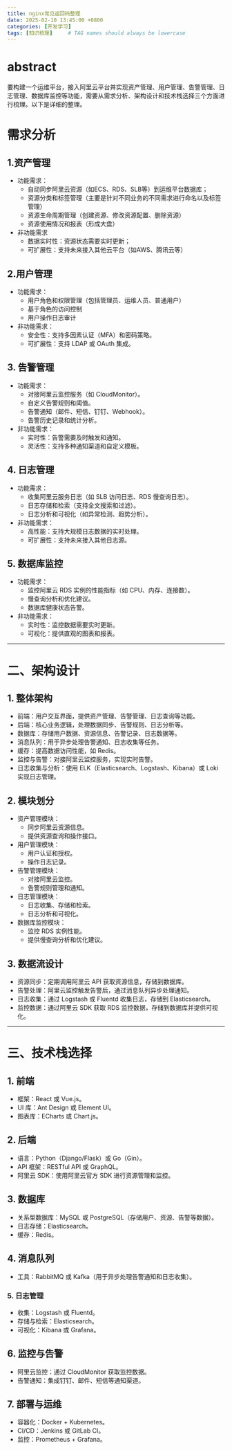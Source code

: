 ```yaml
---
title: nginx常见返回码整理
date: 2025-02-10 13:45:00 +0800
categories: [开发学习]
tags: [知识梳理]     # TAG names should always be lowercase
---
```

# abstract
要构建一个运维平台，接入阿里云平台并实现资产管理、用户管理、告警管理、日志管理、数据库监控等功能，需要从需求分析、架构设计和技术栈选择三个方面进行梳理。以下是详细的整理。

# 需求分析
## 1.资产管理
- 功能需求：
    - 自动同步阿里云资源（如ECS、RDS、SLB等）到运维平台数据库；
    - 资源分类和标签管理（主要是针对不同业务的不同需求进行命名以及标签管理）
    - 资源生命周期管理（创建资源、修改资源配置、删除资源）
    - 资源使用情况和报表（形成大盘）
- 非功能需求
    - 数据实时性：资源状态需要实时更新；
    - 可扩展性：支持未来接入其他云平台（如AWS、腾讯云等）
## 2.用户管理
- 功能需求：
    - 用户角色和权限管理（包括管理员、运维人员、普通用户）
    - 基于角色的访问控制
    - 用户操作日志审计
- 非功能需求：
    - 安全性：支持多因素认证（MFA）和密码策略。
    - 可扩展性：支持 LDAP 或 OAuth 集成。

## 3. 告警管理

- 功能需求：
    - 对接阿里云监控服务（如 CloudMonitor）。
    - 自定义告警规则和阈值。
    - 告警通知（邮件、短信、钉钉、Webhook）。
    - 告警历史记录和统计分析。
- 非功能需求：
    - 实时性：告警需要及时触发和通知。
    - 灵活性：支持多种通知渠道和自定义模板。

## 4. 日志管理

- 功能需求：
    - 收集阿里云服务日志（如 SLB 访问日志、RDS 慢查询日志）。
    - 日志存储和检索（支持全文搜索和过滤）。
    - 日志分析和可视化（如异常检测、趋势分析）。
- 非功能需求：
    - 高性能：支持大规模日志数据的实时处理。
    - 可扩展性：支持未来接入其他日志源。

## 5. 数据库监控

- 功能需求：
    - 监控阿里云 RDS 实例的性能指标（如 CPU、内存、连接数）。
    - 慢查询分析和优化建议。
    - 数据库健康状态告警。
- 非功能需求：
    - 实时性：监控数据需要实时更新。
    - 可视化：提供直观的图表和报表。

---

# 二、架构设计

## 1. 整体架构

- 前端：用户交互界面，提供资产管理、告警管理、日志查询等功能。
- 后端：核心业务逻辑，处理数据同步、告警规则、日志分析等。
- 数据库：存储用户数据、资源信息、告警记录、日志数据等。
- 消息队列：用于异步处理告警通知、日志收集等任务。
- 缓存：提高数据访问性能，如 Redis。
- 监控与告警：对接阿里云监控服务，实现实时告警。
- 日志收集与分析：使用 ELK（Elasticsearch、Logstash、Kibana）或 Loki 实现日志管理。

## 2. 模块划分

- 资产管理模块：
    - 同步阿里云资源信息。
    - 提供资源查询和操作接口。
- 用户管理模块：
    - 用户认证和授权。
    - 操作日志记录。
- 告警管理模块：
    - 对接阿里云监控。
    - 告警规则管理和通知。
- 日志管理模块：
    - 日志收集、存储和检索。
    - 日志分析和可视化。
- 数据库监控模块：
    - 监控 RDS 实例性能。
    - 提供慢查询分析和优化建议。

## 3. 数据流设计

- 资源同步：定期调用阿里云 API 获取资源信息，存储到数据库。
- 告警处理：阿里云监控触发告警后，通过消息队列异步处理通知。
- 日志收集：通过 Logstash 或 Fluentd 收集日志，存储到 Elasticsearch。
- 监控数据：通过阿里云 SDK 获取 RDS 监控数据，存储到数据库并提供可视化。

---

# 三、技术栈选择

## 1. 前端

- 框架：React 或 Vue.js。
- UI 库：Ant Design 或 Element UI。
- 图表库：ECharts 或 Chart.js。

## 2. 后端

- 语言：Python（Django/Flask）或 Go（Gin）。
- API 框架：RESTful API 或 GraphQL。
- 阿里云 SDK：使用阿里云官方 SDK 进行资源管理和监控。

## 3. 数据库

- 关系型数据库：MySQL 或 PostgreSQL（存储用户、资源、告警等数据）。
- 日志存储：Elasticsearch。
- 缓存：Redis。

## 4. 消息队列

- 工具：RabbitMQ 或 Kafka（用于异步处理告警通知和日志收集）。

### 5. 日志管理

- 收集：Logstash 或 Fluentd。
- 存储与检索：Elasticsearch。
- 可视化：Kibana 或 Grafana。

## 6. 监控与告警

- 阿里云监控：通过 CloudMonitor 获取监控数据。
- 告警通知：集成钉钉、邮件、短信等通知渠道。

## 7. 部署与运维

- 容器化：Docker + Kubernetes。
- CI/CD：Jenkins 或 GitLab CI。
- 监控：Prometheus + Grafana。